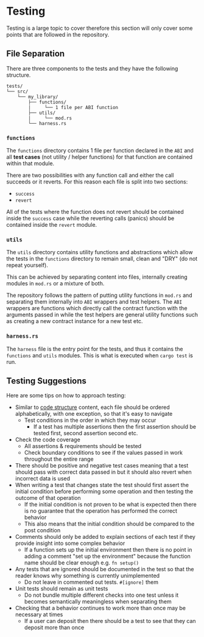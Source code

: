 # Testing

Testing is a large topic to cover therefore this section will only cover some points that are followed in the repository.

## File Separation

There are three components to the tests and they have the following structure.

```sway
tests/
└── src/
    └── my_library/
        ├── functions/
        |     └── 1 file per ABI function
        ├── utils/
        |     └── mod.rs
        └── harness.rs
```

### `functions`

The `functions` directory contains 1 file per function declared in the `ABI` and all **test cases** (not utility / helper functions) for that function are contained within that module.

There are two possibilities with any function call and either the call succeeds or it reverts. For this reason each file is split into two sections:

- `success`
- `revert`

All of the tests where the function does not revert should be contained inside the `success` case while the reverting calls (panics) should be contained inside the `revert` module.

### `utils`

The `utils` directory contains utility functions and abstractions which allow the tests in the `functions` directory to remain small, clean and "DRY" (do not repeat yourself).

This can be achieved by separating content into files, internally creating modules in `mod.rs` or a mixture of both.

The repository follows the pattern of putting utility functions in `mod.rs` and separating them internally into `ABI` wrappers and test helpers. The `ABI` wrappers are functions which directly call the contract function with the arguments passed in while the test helpers are general utility functions such as creating a new contract instance for a new test etc.

### `harness.rs`

The `harness` file is the entry point for the tests, and thus it contains the `functions` and `utils` modules. This is what is executed when `cargo test` is run.

## Testing Suggestions

<!-- TODO: this is a mess and it should be cleaned up and categorized at some point-->

Here are some tips on how to approach testing:

- Similar to [code structure](../library-quality/code-structure.md) content, each file should be ordered alphabetically, with one exception, so that it's easy to navigate
  - Test conditions in the order in which they may occur
    - If a test has multiple assertions then the first assertion should be tested first, second assertion second etc.
- Check the code coverage
  - All assertions & requirements should be tested
  - Check boundary conditions to see if the values passed in work throughout the entire range
- There should be positive and negative test cases meaning that a test should pass with correct data passed in but it should also revert when incorrect data is used
- When writing a test that changes state the test should first assert the initial condition before performing some operation and then testing the outcome of that operation
  - If the initial condition is not proven to be what is expected then there is no guarantee that the operation has performed the correct behavior
  - This also means that the initial condition should be compared to the post condition
- Comments should only be added to explain sections of each test if they provide insight into some complex behavior
  - If a function sets up the initial environment then there is no point in adding a comment "set up the environment" because the function name should be clear enough e.g. `fn setup()`
- Any tests that are ignored should be documented in the test so that the reader knows why something is currently unimplemented
  - Do not leave in commented out tests. `#[ignore]` them
- Unit tests should remain as unit tests
  - Do not bundle multiple different checks into one test unless it becomes semantically meaningless when separating them
- Checking that a behavior continues to work more than once may be necessary at times
  - If a user can deposit then there should be a test to see that they can deposit more than once
